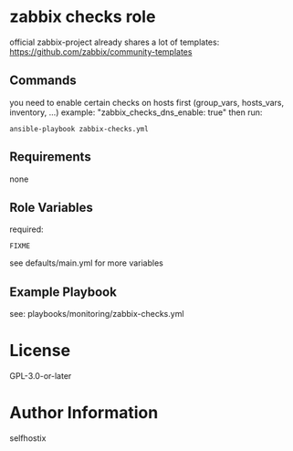 zabbix checks role
==================

official zabbix-project already shares a lot of templates: https://github.com/zabbix/community-templates



Commands
--------

you need to enable certain checks on hosts first (group_vars, hosts_vars, inventory, ...) example: "zabbix_checks_dns_enable: true" then run:

```
ansible-playbook zabbix-checks.yml 
```


Requirements
------------

none


Role Variables
--------------

required:
```
FIXME
```
see defaults/main.yml for more variables


Example Playbook
----------------

see: playbooks/monitoring/zabbix-checks.yml

License
=======

GPL-3.0-or-later

Author Information
==================

selfhostix
